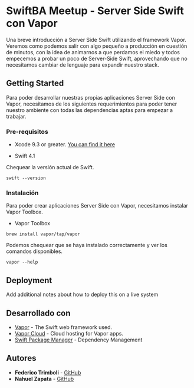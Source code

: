 # SwiftBA Meetup - Server Side Swift con Vapor

Una breve introducción a Server Side Swift utilizando el framework Vapor. Veremos como podemos salir con algo pequeño a producción en cuestión de minutos, con la idea de animarnos a que perdamos el miedo y todos empecemos a probar un poco de Server-Side Swift, aprovechando que no necesitamos cambiar de lenguaje para expandir nuestro stack.

## Getting Started

Para poder desarrollar nuestras propias aplicaciones Server Side con Vapor, necesitamos de los siguientes requerimientos para poder tener nuestro ambiente con todas las dependencias aptas para empezar a trabajar.

### Pre-requisitos

 - Xcode 9.3 or greater. [You can find it here](https://itunes.apple.com/us/app/xcode/id497799835?mt=12)

 - Swift 4.1

Chequear la versión actual de Swift.

```
swift --version
```

### Instalación

Para poder crear aplicaciones Server Side con Vapor, necesitamos instalar Vapor Toolbox.

- Vapor Toolbox

```
brew install vapor/tap/vapor
```

Podemos chequear que se haya instalado correctamente y ver los comandos disponibles.

```
vapor --help
```

## Deployment

Add additional notes about how to deploy this on a live system

## Desarrollado con

* [Vapor](http://vapor.codes) - The Swift web framework used.
* [Vapor Cloud](https://vapor.cloud) - Cloud hosting for Vapor apps.
* [Swift Package Manager](https://swift.org/package-manager/) - Dependency Management

## Autores

* **Federico Trimboli** - [GitHub](https://github.com/fedetrim)
* **Nahuel Zapata** - [GitHub](https://github.com/inahuelzapata)
